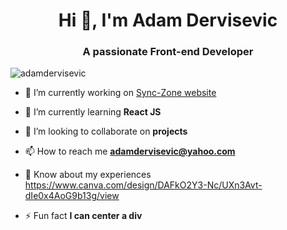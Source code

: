 <h1 align="center">Hi 👋, I'm Adam Dervisevic</h1>
<h3 align="center">A passionate Front-end Developer</h3>

<p align="left"> <img src="https://komarev.com/ghpvc/?username=adamdervisevic&label=Profile%20views&color=0e75b6&style=flat" alt="adamdervisevic" /> </p>

- 🔭 I’m currently working on [Sync-Zone website](https://github.com/admin-sync-zone/sync-zone-website)

- 🌱 I’m currently learning **React JS**

- 👯 I’m looking to collaborate on **projects**

- 📫 How to reach me **adamdervisevic@yahoo.com**

- 📄 Know about my experiences https://www.canva.com/design/DAFkO2Y3-Nc/UXn3Avt-dIe0x4AoG9b13g/view

- ⚡ Fun fact **I can center a div**
